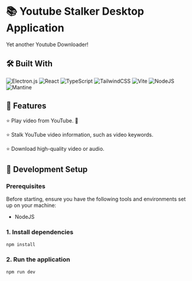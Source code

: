 # 📚 Youtube Stalker Desktop Application

Yet another Youtube Downloader!

## 🛠️ Built With

![Electron.js](https://img.shields.io/badge/Electron-191970?style=for-the-badge&logo=Electron&logoColor=white)
![React](https://img.shields.io/badge/react-%2320232a.svg?style=for-the-badge&logo=react&logoColor=%2361DAFB)
![TypeScript](https://img.shields.io/badge/typescript-%23007ACC.svg?style=for-the-badge&logo=typescript&logoColor=white)
![TailwindCSS](https://img.shields.io/badge/tailwindcss-%2338B2AC.svg?style=for-the-badge&logo=tailwind-css&logoColor=white)
![Vite](https://img.shields.io/badge/vite-%23646CFF.svg?style=for-the-badge&logo=vite&logoColor=white)
![NodeJS](https://img.shields.io/badge/node.js-6DA55F?style=for-the-badge&logo=node.js&logoColor=white)
![Mantine](https://img.shields.io/badge/Mantine-ffffff?style=for-the-badge&logo=Mantine&logoColor=339af0)

## 📑 Features

⭐ Play video from YouTube. 🐧

⭐ Stalk YouTube video information, such as video keywords.

⭐ Download high-quality video or audio.

## 🚧 Development Setup

### Prerequisites

Before starting, ensure you have the following tools and environments set up on your machine:

- NodeJS

### 1. Install dependencies

```bash
npm install
```

### 2. Run the application

```bash
npm run dev
```
